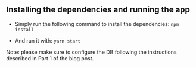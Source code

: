 ## Installing the dependencies and running the app

- Simply run the following command to install the dependencies:
`npm install`

- And run it with:
`yarn start`

Note: please make sure to configure the DB following the instructions described in Part 1 of the blog post.
